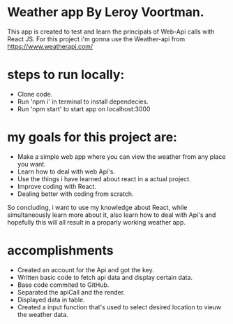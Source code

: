 # Weather app By Leroy Voortman.

This app is created to test and learn the principals of Web-Api calls with React JS.
For this project i'm gonna use the Weather-api from https://www.weatherapi.com/

# steps to run locally:
- Clone code.
- Run 'npm i' in terminal to install dependecies.
- Run 'npm start' to start app on localhost:3000

# my goals for this project are:

- Make a simple web app where you can view the weather from any place you want.
- Learn how to deal with web Api's.
- Use the things i have learned about react in a actual project.
- Improve coding with React.
- Dealing better with coding from scratch.

So concluding, i want to use my knowledge about React, while simultaneously learn more about it, also learn how to deal with Api's and hopefully this will all result in a proparly working weather app.

# accomplishments

- Created an account for the Api and got the key.
- Written basic code to fetch api data and display certain data.
- Base code commited to GitHub.
- Separated the apiCall and the render.
- Displayed data in table.
- Created a input function that's used to select desired location to vieuw the weather data.
